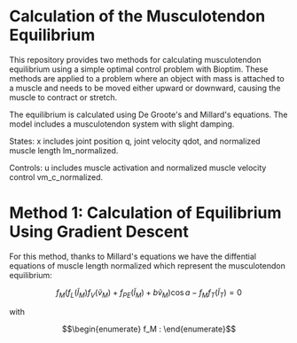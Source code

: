 # Calculation of the Musculotendon Equilibrium

This repository provides two methods for calculating musculotendon equilibrium using a simple optimal control problem with Bioptim. These methods are applied to a problem where an object with mass is attached to a muscle and needs to be moved either upward or downward, causing the muscle to contract or stretch.

The equilibrium is calculated using De Groote's and Millard's equations. The model includes a musculotendon system with slight damping.

States: x includes joint position q, joint velocity qdot​, and normalized muscle length lm_normalized​.

Controls: u includes muscle activation and normalized muscle velocity control vm_c_normalized​.

# Method 1: Calculation of Equilibrium Using Gradient Descent

For this method, thanks to Millard's equations we have the diffential equations of muscle length normalized which represent the musculotendon equilibrium:

```math
f_M \left( f_L(\tilde{l}_M) f_V(\tilde{v}_M) + f_{PE}(\tilde{l}_M) + b \tilde{v}_M \right) \cos a - f_M f_T(\tilde{l}_T) = 0
```
with 

```math
\begin{enumerate}
f_M :
\end{enumerate}
```

